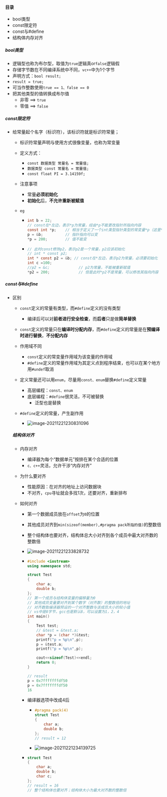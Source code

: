 #### 目录
* bool类型
* const限定符
* const与#define
* 结构体内存对齐

##### bool类型
* 逻辑型也称为布尔型，取值为`true`逻辑真or`false`逻辑假
* 存储字节数在不同编译系统中不同，`vc++`中为1个字节
* 声明方式：`bool result;`
* `result = true;`
* 可当作整数使用`true == 1、false == 0`
* 把其他类型的值转换成布尔值
    * 非零 ==> `true`
    * 零值 ==> `false`

##### const限定符
* 给常量起个名字（标识符），该标识符就是标识符常量；
    * 标识符常量声明与使用方式很像变量，也称为常变量 
    
    * 定义方式：
        * `const 数据类型 常量名 = 常量值;`
        * `数据类型 const 常量名 = 常量值;`
        * `const float PI = 3.14159f;`
        
    * 注意事项
        * 常量**必须初始化**
        * **初始化**后，**不允许重新被赋值**
        
    * `eg`
        
        * ```c
          int b = 22;
          // const在*左边，表示*p为常量，经由*p不能更改指针所指向内容
          const int *p;    // 相当于定义了一个int类型指针类型的常变量*p（这里*p == 常量）
          p = &b;          // 指针指向可以变
          *p = 200;        // 值不能变
          ```
        
        * ```c
          // 此时const修饰p2，表示p2是一个常量，p2应该初始化
          // int * const p2;  
          int * const p2 = &b; // const在*左边，表示p2为常量，必须要初始化
          int c =100;
          //p2 = &c;             // p2为常量，不能被重新赋值
          *p2 = 200;             // 但是此时*p2不是常量，可以修改其指向内容
          ```

##### const与#define

* 区别

  * `const`定义的常量有类型，而`#define`定义的没有类型
    * 编译后可以对**前者进行安全检查**，而**后者**只是做**简单替换**
  * `const`定义的常量只在**编译时分配内存**，而`#define`定义的常量是在**预编译时进行替换**，**不分配内存**
  * 作用域不同
    * `const`定义的常变量作用域为该变量的作用域
    * `#define`定义的常量作用域为其定义点到程序结束，也可以在某个地方用`#undef`取消
  * 定义常量还可以用`enum`，尽量用`const、enum`替换`#define`定义常量
    * 高层编程：`const、enum`
    * 底层编程：`#define`很灵活，不可被替换
      * 泛型也是替换

  * `#define`定义的常量，产生副作用

    * ![image-20211221230831096](c%E5%88%B0c++1.assets/image-20211221230831096.png)

      

  ##### 结构体对齐

  * 内存对齐

    * 编译器为每个“数据单元”按排在某个合适的位置
    * `c、c++`灵活，允许干涉“内存对齐”

  * 为什么要对齐

    * 性能原因：在对齐的地址上访问数据块
    * 不对齐，`cpu`寻址就会多找1次，还要对齐，重新排布

  * 如何对齐

    * 第一个数据成员放在`offset`为`0`的位置

    * 其他成员对齐到`min(sizeof(member),#pragma pack所指的值)`的整数倍

    * 整个结构体也要对齐，结构体总大小对齐到各个成员中最大对齐数的整数倍

    * ![image-20211221233828732](c%E5%88%B0c++1.assets/image-20211221233828732.png)

    * ```c++
      #include <iostream>
      using namespace std;
      
      struct Test
      {
          char a;
          double b;  
      };
      // 第一个成员与结构体变量的偏移量为0
      // 其他成员变量要对齐到某个数字（对齐数）的整数倍的地址
      // 对齐数取编译器预设的一个对齐整数与该成员大小的较小值
      // vs中是8字节，gcc也是默认8，可以设置为1，2，4
      int main()
      {
          Test test;
          // &test = &test.a;
          char *p = (char *)&test;
          printf("p = %p\n",p);
          p = &test.a;
          printf("p = %p\n",p);
      
          cout<<sizeof(Test)<<endl;
          return 0;
      }
      
      // result
      p = 0x7fffffffdf50
      p = 0x7fffffffdf50
      16
      ```

    * 编译器选项中改成4后

      * ```c++
        #pragma pack(4)
        struct Test
        {
            char a;
            double b;  
        };
        // result = 12
        ```

        

      * ![image-20211221234139725](c%E5%88%B0c++1.assets/image-20211221234139725.png)

    * ```c
      struct Test
      {
          char a;
          double b;  
          char c;
      };
      // result = 16
      // 整个结构体也要对齐；结构体大小为最大对齐数的整数倍
      ```

      